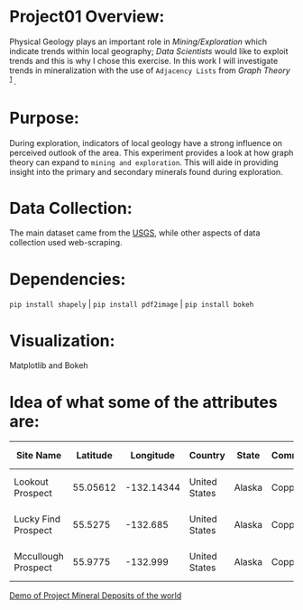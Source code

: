 # Project01 Overview: 
Physical Geology plays an important role in *Mining/Exploration* which indicate trends within local geography; *Data Scientists* would like to exploit trends and this is why I chose this exercise. In this work I will investigate trends in mineralization with the use of `Adjacency Lists` from *Graph Theory* <sup>[1](https://en.wikipedia.org/wiki/Adjacency_list#targetText=In%20graph%20theory%20and%20computer,for%20use%20in%20computer%20programs) </sup>. 

# Purpose:
During exploration, indicators of local geology have a strong influence on perceived outlook of the area. This experiment provides a look at how graph theory can expand to `mining and exploration`. This will aide in providing insight into the primary and secondary minerals found during exploration.  

# Data Collection: 
The main dataset came from the [USGS](https://mrdata.usgs.gov/mrds/), while other aspects of data collection used web-scraping. 

# Dependencies:
`pip install shapely` | `pip install pdf2image`  | `pip install bokeh`

# Visualization: 
Matplotlib and Bokeh

# Idea of what some of the attributes are:

| Site Name                | Latitude     | Longitude      | Country            | State      | Commodity_01     | Commodity_02     | Commodity_03     | Ore                                   | Gangue                         | Hrock type     |
|----------------------    |----------    |------------    |----------------    |--------    |--------------    |--------------    |--------------    |-----------------------------------    |----------------------------    |------------    |
| Lookout Prospect         | 55.05612     | -132.14344     | United States      | Alaska     | Copper           | Gold,Silver      | Nan              | Chalcopyrite,  Covellite,  Pyrite     | Quartz,  Sericite              | Schist         |
| Lucky  Find Prospect     | 55.5275      | -132.685       | United  States     | Alaska     | Copper           | Gold             | Nan              | Chalcopyrite, Pyrite                  | Calcite,  Quartz, Siderite     | Diabase        |
| Mccullough Prospect      | 55.9775      | -132.999       | United  States     | Alaska     | Copper           | Nan              | Zinc, Gold       | Chalcopyrite ,Pyrite,  Sphalerite     | Quartz                         | Siltstone      |


[Demo of Project Mineral Deposits of the world ](https://mybinder.org/v2/gh/MrFugu69/ProjectClass01_MineralDeposits/blob/master/Project_practice.ipynb)
